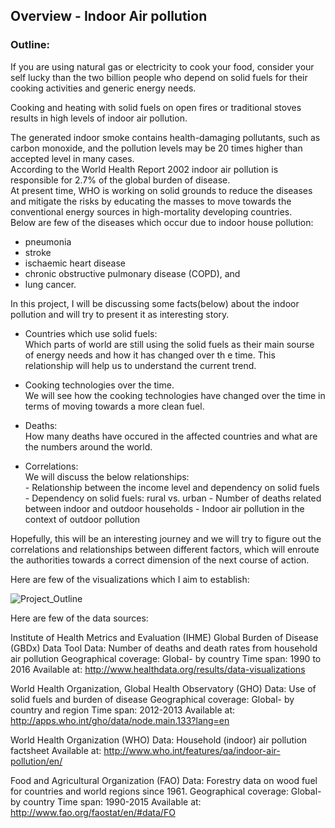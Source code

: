 ## Overview - Indoor Air pollution

### Outline:

If you are using natural gas or electricity to cook your food, consider your self lucky than the two billion people who depend on solid fuels for their cooking activities and generic energy needs.

Cooking and heating with solid fuels on open fires or traditional stoves results in high levels of indoor air pollution. 

The generated indoor smoke contains health-damaging pollutants, such as carbon monoxide, and the pollution levels may be 20 times higher than accepted level in many cases.<br>
According to the World Health Report 2002 indoor air pollution is responsible for 2.7% of the global burden of disease.<br>
At present time, WHO is working on solid grounds to reduce the diseases and mitigate the risks by educating the masses to move towards the conventional energy sources in high-mortality developing countries.<br>
Below are few of the diseases which occur due to indoor house pollution:
* pneumonia
* stroke
* ischaemic heart disease
* chronic obstructive pulmonary disease (COPD), and
* lung cancer.

In this project, I will be discussing some facts(below) about the indoor pollution and will try to present it as interesting story.

* Countries which use solid fuels: <br>
    Which parts of world are still using the solid fuels as their main sourse of energy needs and how it has changed over th     e time. This relationship will help us to understand the current trend.
    
* Cooking technologies over the time.<br>
    We will see how the cooking technologies have changed over the time in terms of moving towards a more clean fuel.
    
* Deaths:<br>
    How many deaths have occured in the affected countries and what are the numbers around the world.
    
* Correlations:<br>
    We will discuss the below relationships:<br>
        - Relationship between the income level and dependency on solid fuels
        - Dependency on solid fuels: rural vs. urban
        - Number of deaths related between indoor and outdoor households
        - Indoor air pollution in the context of outdoor pollution


Hopefully, this will be an interesting journey and we will try to figure out the correlations and relationships between different factors, which will enroute the authorities towards a correct dimension of the next course of action.

Here are few of the visualizations which I aim to establish:





![Project_Outline](https://raw.githubusercontent.com/sagnikrana/Portfolio-Telling-Stories-Using-Data/master/Final%20Project/Images/0001.jpg)

Here are few of the data sources: <br>

Institute of Health Metrics and Evaluation (IHME) Global Burden of Disease (GBDx) Data Tool
Data: Number of deaths and death rates from household air pollution
Geographical coverage: Global- by country
Time span: 1990 to 2016
Available at: http://www.healthdata.org/results/data-visualizations

World Health Organization, Global Health Observatory (GHO)
Data: Use of solid fuels and burden of disease
Geographical coverage: Global- by country and region
Time span: 2012-2013
Available at: http://apps.who.int/gho/data/node.main.133?lang=en

World Health Organization (WHO)
Data: Household (indoor) air pollution factsheet
Available at: http://www.who.int/features/qa/indoor-air-pollution/en/

Food and Agricultural Organization (FAO)
Data: Forestry data on wood fuel for countries and world regions since 1961.
Geographical coverage: Global- by country
Time span: 1990-2015
Available at: http://www.fao.org/faostat/en/#data/FO
